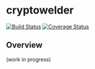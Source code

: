 # cryptowelder
[![Build Status][travis-icon]][travis-page] [![Coverage Status][coverall-icon]][coverall-page]

[travis-page]:https://travis-ci.org/after-the-sunrise/cryptowelder
[travis-icon]:https://travis-ci.org/after-the-sunrise/cryptowelder.svg?branch=master
[coverall-page]:https://coveralls.io/github/after-the-sunrise/cryptowelder?branch=master
[coverall-icon]:https://coveralls.io/repos/github/after-the-sunrise/cryptowelder/badge.svg?branch=master

## Overview

(work in progress)
